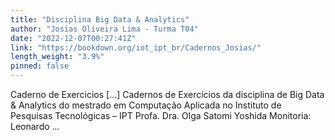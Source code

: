 ```yaml
---
title: "Disciplina Big Data & Analytics"
author: "Josias Oliveira Lima - Turma T04"
date: "2022-12-07T00:27:41Z"
link: "https://bookdown.org/iot_ipt_br/Cadernos_Josias/"
length_weight: "3.9%"
pinned: false
---
```


Caderno de Exercicios [...] Cadernos de Exercícios da disciplina de Big Data & Analytics do mestrado em Computação Aplicada no Instituto de Pesquisas Tecnológicas – IPT Profa. Dra. Olga Satomi Yoshida Monitoria: Leonardo ...
